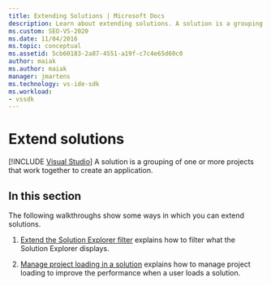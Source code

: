 ```yaml
---
title: Extending Solutions | Microsoft Docs
description: Learn about extending solutions. A solution is a grouping of one or more projects that work together to create an application.
ms.custom: SEO-VS-2020
ms.date: 11/04/2016
ms.topic: conceptual
ms.assetid: 5cb60183-2a87-4551-a19f-c7c4e65d60c0
author: maiak
ms.author: maiak
manager: jmartens
ms.technology: vs-ide-sdk
ms.workload:
- vssdk
---
```

# Extend solutions

 [!INCLUDE [Visual Studio](~/includes/applies-to-version/vs-windows-only.md)]
A solution is a grouping of one or more projects that work together to create an application.

## In this section
 The following walkthroughs show some ways in which you can extend solutions.

1. [Extend the Solution Explorer filter](../extensibility/extending-the-solution-explorer-filter.md) explains how to filter what the Solution Explorer displays.

2. [Manage project loading in a solution](../extensibility/managing-project-loading-in-a-solution.md) explains how to manage project loading to improve the performance when a user loads a solution.

